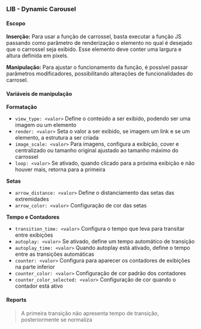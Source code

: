 ### LIB - Dynamic Carousel

#### Escopo

**Inserção:** Para usar a função de carrossel, basta executar a função JS passando como parâmetro de renderização o elemento no qual é desejado que o carrossel seja exibido. Esse elemento deve conter uma largura e altura definida em pixels.

**Manipulação:** Para ajustar o funcionamento da função, é possível passar parâmetros modificadores, possibilitando alterações de funcionalidades do carrosel.

#### Variáveis de manipulação

**Formatação**

- `view_type: <valor>` Define o conteúdo a ser exibido, podendo ser uma imagem ou um elemento
- `render: <valor>` Seta o valor a ser exibido, se imagem um link e se um elemento, a estrutura a ser criada
- `image_scale: <valor>` Para imagens, configura a exibição, cover e centralizado ou tamanho original ajustado ao tamanho máximo do carrossel
- `loop: <valor>` Se ativado, quando clicado para a próxima exibição e não houver mais, retorna para a primeira
  

**Setas**

- `arrow_distance: <valor>` Define o distanciamento das setas das extremidades
- `arrow_color: <valor>` Configuração de cor das setas

**Tempo e Contadores**

- `transition_time: <valor>` Configura o tempo que leva para transitar entre exibições
- `autoplay: <valor>` Se ativado, define um tempo automático de transição
- `autoplay_time: <valor>` Quando autoplay está ativado, define o tempo entre as transições automáticas
- `counter: <valor>` Configura para aparecer os contadores de exibições na parte inferior
- `counter_color: <valor>` Configuração de cor padrão dos contadores
- `counter_color_selected: <valor>` Configuração de cor quando o contador está ativo

#### Reports

> A primeira transição não apresenta tempo de transição, posteriormente se normaliza